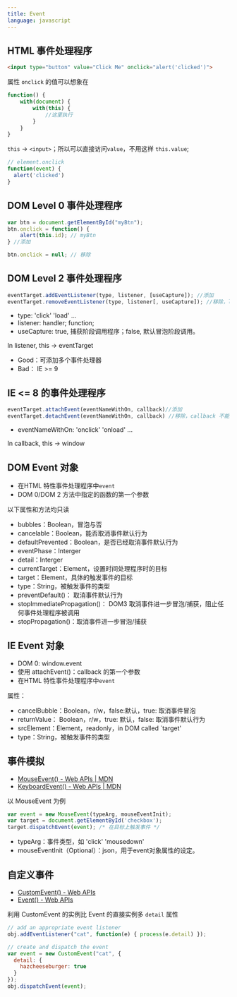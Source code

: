 ```yaml
---
title: Event
language: javascript
---
```


## HTML 事件处理程序

```html
<input type="button" value="Click Me" onclick="alert('clicked')">
```

属性 `onclick` 的值可以想象在

```javascript
function() {
    with(document) {
        with(this) {
            //这里执行
        }
    }
}
```

`this` -> `<input>`；所以可以直接访问`value`，不用这样 `this.value`;

```javascript
// element.onclick
function(event) {
  alert('clicked')
}
```

## DOM Level 0 事件处理程序

```javascript
var btn = document.getElementById("myBtn");
btn.onclick = function() {
    alert(this.id); // myBtn
} //添加

btn.onclick = null; // 移除
```

## DOM Level 2 事件处理程序

```javascript
eventTarget.addEventListener(type, listener, [useCapture]); //添加
eventTarget.removeEventListener(type, listener[, useCapture]); //移除，listener 不能是匿名函数
```

- type: 'click' 'load' ...
- listener: handler; function;
- useCapture: true, 捕获阶段调用程序；false, 默认冒泡阶段调用。

In listener, this -> eventTarget

- Good：可添加多个事件处理器
- Bad： IE >= 9

## IE <= 8 的事件处理程序

```javascript
eventTarget.attachEvent(eventNameWithOn, callback)//添加
eventTarget.detachEvent(eventNameWithOn, callback) //移除，callback 不能是匿名函数
```

- eventNameWithOn: 'onclick' 'onload' ...

In callback, this -> window

## DOM Event 对象

- 在HTML 特性事件处理程序中`event`
- DOM 0/DOM 2 方法中指定的函数的第一个参数

以下属性和方法均只读

- bubbles：Boolean，冒泡与否
- cancelable：Boolean，能否取消事件默认行为
- defaultPrevented：Boolean，是否已经取消事件默认行为
- eventPhase：Interger
- detail：Interger
- currentTarget：Element，设置时间处理程序时的目标
- target：Element，具体的触发事件的目标
- type：String，被触发事件的类型
- preventDefault()： 取消事件默认行为
- stopImmediatePropagation()： DOM3 取消事件进一步冒泡/捕获，阻止任何事件处理程序被调用
- stopPropagation()：取消事件进一步冒泡/捕获

## IE Event 对象

- DOM 0: window.event
- 使用 attachEvent()：callback 的第一个参数
- 在HTML 特性事件处理程序中`event`

属性：

- cancelBubble：Boolean，r/w，false:默认，true: 取消事件冒泡
- returnValue： Boolean，r/w，true: 默认，false: 取消事件默认行为
- srcElement：Element，readonly，in DOM called `target'
- type：String，被触发事件的类型

## 事件模拟

- [MouseEvent() - Web APIs \| MDN](https://developer.mozilla.org/en-US/docs/Web/API/MouseEvent/MouseEvent)
- [KeyboardEvent() - Web APIs \| MDN](https://developer.mozilla.org/en-US/docs/Web/API/KeyboardEvent/KeyboardEvent)

以 MouseEvent 为例

```javascript
var event = new MouseEvent(typeArg, mouseEventInit);
var target = document.getElementById('checkbox');
target.dispatchEvent(event); /* 在目标上触发事件 */
```

- typeArg：事件类型，如 'click' 'mousedown'
- mouseEventInit（Optional）：json，用于event对象属性的设定。

## 自定义事件

- [CustomEvent() - Web APIs](https://developer.mozilla.org/en-US/docs/Web/API/CustomEvent/CustomEvent)
- [Event() - Web APIs](https://developer.mozilla.org/en-US/docs/Web/API/Event/Event)

利用 CustomEvent 的实例比 Event 的直接实例多 `detail` 属性

```javascript
// add an appropriate event listener
obj.addEventListener("cat", function(e) { process(e.detail) });

// create and dispatch the event
var event = new CustomEvent("cat", {
  detail: {
    hazcheeseburger: true
  }
});
obj.dispatchEvent(event);
```
